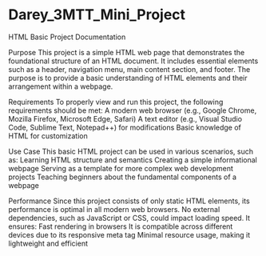 # Darey_3MTT_Mini_Project

HTML Basic Project Documentation

Purpose
This project is a simple HTML web page that demonstrates the foundational structure of an HTML document. It includes essential elements such as a header, navigation menu, main content section, and footer. The purpose is to provide a basic understanding of HTML elements and their arrangement within a webpage.

Requirements
To properly view and run this project, the following requirements should be met:
A modern web browser (e.g., Google Chrome, Mozilla Firefox, Microsoft Edge, Safari)
A text editor (e.g., Visual Studio Code, Sublime Text, Notepad++) for modifications
Basic knowledge of HTML for customization

Use Case
This basic HTML project can be used in various scenarios, such as:
Learning HTML structure and semantics
Creating a simple informational webpage
Serving as a template for more complex web development projects
Teaching beginners about the fundamental components of a webpage

Performance
Since this project consists of only static HTML elements, its performance is optimal in all modern web browsers. No external dependencies, such as JavaScript or CSS, could impact loading speed. It ensures:
Fast rendering in browsers
It is compatible across different devices due to its responsive meta tag
Minimal resource usage, making it lightweight and efficient

